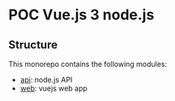 # POC Vue.js 3 node.js

## Structure

This monorepo contains the following modules:


 - [api](/api): node.js API
 - [web](/web): vuejs web app
